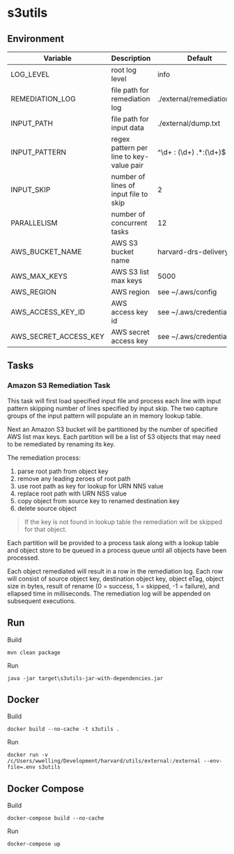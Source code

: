 # s3utils

## Environment

| Variable              | Description                              | Default                    |
| --------------------- | ---------------------------------------- | -------------------------- |
| LOG_LEVEL             | root log level                           | info                       |
| REMEDIATION_LOG       | file path for remediation log            | ./external/remediation.log |
| INPUT_PATH            | file path for input data                 | ./external/dump.txt        |
| INPUT_PATTERN         | regex pattern per line to key-value pair | ^\\d+ : (\\d+) .*:(\\d+)$  |
| INPUT_SKIP            | number of lines of input file to skip    | 2                          |
| PARALLELISM           | number of concurrent tasks               | 12                         |
| AWS_BUCKET_NAME       | AWS S3 bucket name                       | harvard-drs-delivery       |
| AWS_MAX_KEYS          | AWS S3 list max keys                     | 5000                       |
| AWS_REGION            | AWS region                               | see ~/.aws/config          |
| AWS_ACCESS_KEY_ID     | AWS access key id                        | see ~/.aws/credentials     |
| AWS_SECRET_ACCESS_KEY | AWS secret access key                    | see ~/.aws/credentials     |

## Tasks

### Amazon S3 Remediation Task

This task will first load specified input file and process each line with input pattern skipping number of lines specified by input skip. The two capture groups of the input pattern will populate an in memory lookup table.

Next an Amazon S3 bucket will be partitioned by the number of specified AWS list max keys. Each partition will be a list of S3 objects that may need to be remediated by renaming its key.

The remediation process:

1. parse root path from object key
2. remove any leading zeroes of root path
3. use root path as key for lookup for URN NNS value
4. replace root path with URN NSS value
5. copy object from source key to renamed destination key
6. delete source object

> If the key is not found in lookup table the remediation will be skipped for that object.

Each partition will be provided to a process task along with a lookup table and object store to be queued in a process queue until all objects have been processed.

Each object remediated will result in a row in the remediation log. Each row will consist of source object key, destination object key, object eTag, object size in bytes, result of rename (0 = success, 1 = skipped, -1 = failure), and ellapsed time in milliseconds. The remediation log will be appended on subsequent executions.

## Run

Build
```
mvn clean package
```

Run
```
java -jar target\s3utils-jar-with-dependencies.jar
```

## Docker

Build
```
docker build --no-cache -t s3utils .
```

Run
```
docker run -v /c/Users/wwelling/Development/harvard/utils/external:/external --env-file=.env s3utils
```

## Docker Compose

Build
```
docker-compose build --no-cache
```

Run
```
docker-compose up
```
